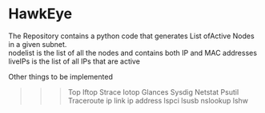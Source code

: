 # HawkEye  
The Repository contains a python code that generates List ofActive Nodes in a given subnet.  
nodelist is the list of all the nodes and contains both IP and MAC addresses  
liveIPs is the list of all IPs that are active  

Other things to be implemented

>>>Top
>>>Iftop
>>>Strace
>>>Iotop
>>>Glances 
>>> Sysdig
>>> Netstat
>>>Psutil
>>>Traceroute
>>>ip link
>>> ip address
>>> lspci
>>> lsusb
>>> nslookup
>>> lshw
